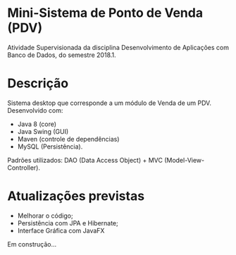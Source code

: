 # Mini-Sistema de Ponto de Venda (PDV)
Atividade Supervisionada da disciplina Desenvolvimento de Aplicações com Banco de Dados, do semestre 2018.1.

# Descrição
Sistema desktop que corresponde a um módulo de Venda de um PDV.
Desenvolvido com:
* Java 8 (core)
* Java Swing (GUI)
* Maven (controle de dependências)
* MySQL (Persistência).

Padrões utilizados: DAO (Data Access Object) + MVC (Model-View-Controller).

# Atualizações previstas
- Melhorar o código;
- Persistência com JPA e Hibernate;
- Interface Gráfica com JavaFX

Em construção...
